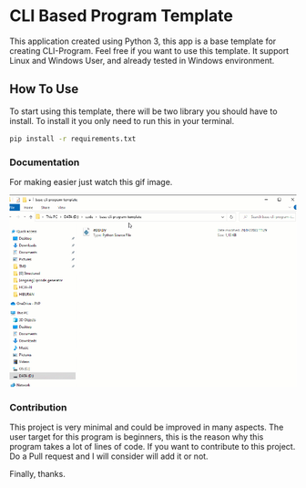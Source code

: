 # CLI Based Program Template

This application created using Python 3, this app is a base template for creating CLI-Program. Feel free if you want to use this template. It support Linux and Windows User, and already tested in Windows environment.

## How To Use

To start using this template, there will be two library you should have to install. To install it you only need to run this in your terminal.

```bash
pip install -r requirements.txt
```

### Documentation
For making easier just watch this gif image.

![Documentation](https://github.com/theDreamer911/cli-based-program-template/raw/main/Documentation.gif)


### Contribution
This project is very minimal and could be improved in many aspects. The user target for this program is beginners, this is the reason why this program takes a lot of lines of code. If you want to contribute to this project. Do a Pull request and I will consider will add it or not.

Finally, thanks.
